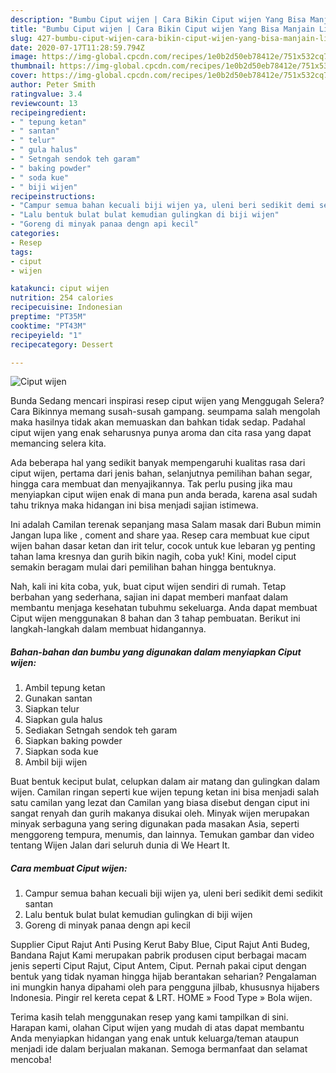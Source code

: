```yaml
---
description: "Bumbu Ciput wijen | Cara Bikin Ciput wijen Yang Bisa Manjain Lidah"
title: "Bumbu Ciput wijen | Cara Bikin Ciput wijen Yang Bisa Manjain Lidah"
slug: 427-bumbu-ciput-wijen-cara-bikin-ciput-wijen-yang-bisa-manjain-lidah
date: 2020-07-17T11:28:59.794Z
image: https://img-global.cpcdn.com/recipes/1e0b2d50eb78412e/751x532cq70/ciput-wijen-foto-resep-utama.jpg
thumbnail: https://img-global.cpcdn.com/recipes/1e0b2d50eb78412e/751x532cq70/ciput-wijen-foto-resep-utama.jpg
cover: https://img-global.cpcdn.com/recipes/1e0b2d50eb78412e/751x532cq70/ciput-wijen-foto-resep-utama.jpg
author: Peter Smith
ratingvalue: 3.4
reviewcount: 13
recipeingredient:
- " tepung ketan"
- " santan"
- " telur"
- " gula halus"
- " Setngah sendok teh garam"
- " baking powder"
- " soda kue"
- " biji wijen"
recipeinstructions:
- "Campur semua bahan kecuali biji wijen ya, uleni beri sedikit demi sedikit santan"
- "Lalu bentuk bulat bulat kemudian gulingkan di biji wijen"
- "Goreng di minyak panaa dengn api kecil"
categories:
- Resep
tags:
- ciput
- wijen

katakunci: ciput wijen 
nutrition: 254 calories
recipecuisine: Indonesian
preptime: "PT35M"
cooktime: "PT43M"
recipeyield: "1"
recipecategory: Dessert

---
```



![Ciput wijen](https://img-global.cpcdn.com/recipes/1e0b2d50eb78412e/751x532cq70/ciput-wijen-foto-resep-utama.jpg)

Bunda Sedang mencari inspirasi resep ciput wijen yang Menggugah Selera? Cara Bikinnya memang susah-susah gampang. seumpama salah mengolah maka hasilnya tidak akan memuaskan dan bahkan tidak sedap. Padahal ciput wijen yang enak seharusnya punya aroma dan cita rasa yang dapat memancing selera kita.

Ada beberapa hal yang sedikit banyak mempengaruhi kualitas rasa dari ciput wijen, pertama dari jenis bahan, selanjutnya pemilihan bahan segar, hingga cara membuat dan menyajikannya. Tak perlu pusing jika mau menyiapkan ciput wijen enak di mana pun anda berada, karena asal sudah tahu triknya maka hidangan ini bisa menjadi sajian istimewa.

Ini adalah Camilan terenak sepanjang masa Salam masak dari Bubun mimin Jangan lupa like , coment and share yaa. Resep cara membuat kue ciput wijen bahan dasar ketan dan irit telur, cocok untuk kue lebaran yg penting tahan lama kresnya dan gurih bikin nagih, coba yuk! Kini, model ciput semakin beragam mulai dari pemilihan bahan hingga bentuknya.


Nah, kali ini kita coba, yuk, buat ciput wijen sendiri di rumah. Tetap berbahan yang sederhana, sajian ini dapat memberi manfaat dalam membantu menjaga kesehatan tubuhmu sekeluarga. Anda dapat membuat Ciput wijen menggunakan 8 bahan dan 3 tahap pembuatan. Berikut ini langkah-langkah dalam membuat hidangannya.

<!--inarticleads1-->

##### Bahan-bahan dan bumbu yang digunakan dalam menyiapkan Ciput wijen:

1. Ambil  tepung ketan
1. Gunakan  santan
1. Siapkan  telur
1. Siapkan  gula halus
1. Sediakan  Setngah sendok teh garam
1. Siapkan  baking powder
1. Siapkan  soda kue
1. Ambil  biji wijen


Buat bentuk keciput bulat, celupkan dalam air matang dan gulingkan dalam wijen. Camilan ringan seperti kue wijen tepung ketan ini bisa menjadi salah satu camilan yang lezat dan Camilan yang biasa disebut dengan ciput ini sangat renyah dan gurih makanya disukai oleh. Minyak wijen merupakan minyak serbaguna yang sering digunakan pada masakan Asia, seperti menggoreng tempura, menumis, dan lainnya. Temukan gambar dan video tentang Wijen Jalan dari seluruh dunia di We Heart It. 

<!--inarticleads2-->

##### Cara membuat Ciput wijen:

1. Campur semua bahan kecuali biji wijen ya, uleni beri sedikit demi sedikit santan
1. Lalu bentuk bulat bulat kemudian gulingkan di biji wijen
1. Goreng di minyak panaa dengn api kecil


Supplier Ciput Rajut Anti Pusing Kerut Baby Blue, Ciput Rajut Anti Budeg, Bandana Rajut Kami merupakan pabrik produsen ciput berbagai macam jenis seperti Ciput Rajut, Ciput Antem, Ciput. Pernah pakai ciput dengan bentuk yang tidak nyaman hingga hijab berantakan seharian? Pengalaman ini mungkin hanya dipahami oleh para pengguna jilbab, khususnya hijabers Indonesia. Pingir rel kereta cepat &amp; LRT. HOME » Food Type » Bola wijen. 

Terima kasih telah menggunakan resep yang kami tampilkan di sini. Harapan kami, olahan Ciput wijen yang mudah di atas dapat membantu Anda menyiapkan hidangan yang enak untuk keluarga/teman ataupun menjadi ide dalam berjualan makanan. Semoga bermanfaat dan selamat mencoba!
